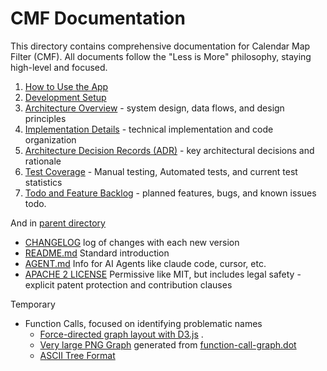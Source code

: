 # CMF Documentation

This directory contains comprehensive documentation for Calendar Map Filter (CMF). All documents follow the "Less is More" philosophy, staying high-level and focused.

1. [How to Use the App](usage.md)
1. [Development Setup](development.md)
1. [Architecture Overview](ARCHITECTURE.md) - system design, data flows, and design principles
1. [Implementation Details](implementation.md) - technical implementation and code organization
1. [Architecture Decision Records (ADR)](adr/) - key architectural decisions and rationale
1. [Test Coverage](tests.md) - Manual testing, Automated tests, and current test statistics
1. [Todo and Feature Backlog](todo.md) - planned features, bugs, and known issues todo.

And in [parent directory](https://github.com/chadn/cmf)

- [CHANGELOG](../CHANGELOG.md) log of changes with each new version
- [README.md](../README.md) Standard introduction 
- [AGENT.md](../AGENT.md) Info for AI Agents like claude code, cursor, etc.
- [APACHE 2 LICENSE](../LICENSE) Permissive like MIT, but includes legal safety - explicit patent protection and contribution clauses

Temporary

- Function Calls, focused on identifying problematic names
  - [Force-directed graph layout with D3.js](https://chadn.github.io/cmf/function-call-graph.html) .
  - [Very large PNG Graph](images/function-call-graph.png) generated from [function-call-graph.dot](function-call-graph.dot)
  - [ASCII Tree Format ](function-call-graph.txt)
  